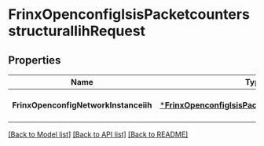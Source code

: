 # FrinxOpenconfigIsisPacketcountersstructuralIihRequest

## Properties
Name | Type | Description | Notes
------------ | ------------- | ------------- | -------------
**FrinxOpenconfigNetworkInstanceiih** | [***FrinxOpenconfigIsisPacketcountersstructuralIih**](frinx.openconfig.isis.packetcountersstructural.Iih.md) |  | [optional] [default to null]

[[Back to Model list]](../README.md#documentation-for-models) [[Back to API list]](../README.md#documentation-for-api-endpoints) [[Back to README]](../README.md)


